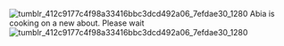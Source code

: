 ![tumblr_412c9177c4f98a33416bbc3dcd492a06_7efdae30_1280](https://github.com/abiaw/abiaw/assets/147349822/6f7ac535-6ef4-4fbd-a3d7-f16d1ad1d3d5)
Abia is cooking on a new about. Please wait
![tumblr_412c9177c4f98a33416bbc3dcd492a06_7efdae30_1280](https://github.com/abiaw/abiaw/assets/147349822/6f7ac535-6ef4-4fbd-a3d7-f16d1ad1d3d5)

<!---
abiaw/abiaw is a ✨ special ✨ repository because its `README.md` (this file) appears on your GitHub profile.
You can click the Preview link to take a look at your changes.
--->
